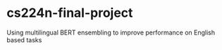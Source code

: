 # cs224n-final-project
Using multilingual BERT ensembling to improve performance on English based tasks
